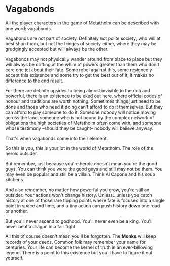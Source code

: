 # Vagabonds

All the player characters in the game of Metatholm can be described with one word: vagabonds.

Vagabonds are not part of society. Definitely not polite society, who will at best shun them, but not the fringes of society either, where they may be grudgingly accepted but will always be the other.

Vagabonds may not physically wander around from place to place but they will always be drifting at the whim of powers greater than them who don't care one jot about their fate. Some rebel against this, some resignedly accept this existence and some try to get the best out of it, it makes no difference to the end result.

For there are definite upsides to being almost invisible to the rich and powerful, there is an existence to be eked out here, where official codes of honour and traditions are worth nothing. Sometimes things just need to be done and those who need it doing can't afford to do it themselves. But they can afford to pay someone to do it. Someone nobody will notice moving across the land, someone who is not bound by the complex network of obligations the high societies of Metatholm often come with, and someone whose testimony –should they be caught– nobody will believe anyway.

That's when vagabonds come into their element.

So this is you, this is your lot in the world of Metatholm. The role of the heroic outsider.

But remember, just because you're heroic doesn't mean you're the good guys. You can think you were the good guys and still may not be them. You may even be popular and still be a villain. Think Al Capone and his soup kitchens.

And also remember, no matter how powerful you grow, you're still an outsider. Your actions won't change history. Unless...unless you catch history at one of those rare tipping points where fate is focused into a single point in space and time, and a tiny action can push history down one road or another.

But you'll never ascend to godhood. You'll never even be a king. You'll never beat a dragon in a fair fight.

All this of course doesn't mean you'll be forgotten. The **Monks** will keep records of your deeds. Common folk may remember your name for centuries. Your life can become the kernel of truth in an ever-billowing legend. There is a point to this existence but you'll have to figure it out yourself.

